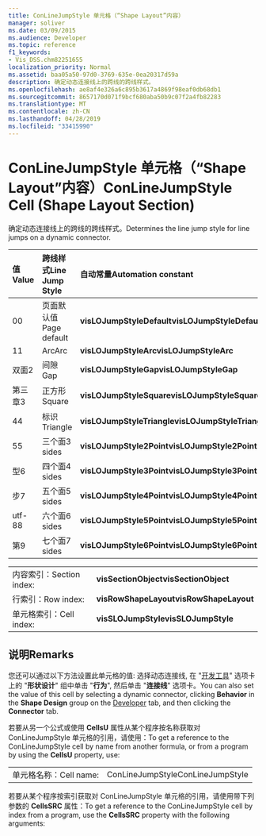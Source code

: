 ```yaml
---
title: ConLineJumpStyle 单元格（“Shape Layout”内容）
manager: soliver
ms.date: 03/09/2015
ms.audience: Developer
ms.topic: reference
f1_keywords:
- Vis_DSS.chm82251655
localization_priority: Normal
ms.assetid: baa05a50-97d0-3769-635e-0ea20317d59a
description: 确定动态连接线上的跨线的跨线样式。
ms.openlocfilehash: ae8af4e326a6c895b3617a4869f98eaf0db68db1
ms.sourcegitcommit: 8657170d071f9bcf680aba50b9c07f2a4fb82283
ms.translationtype: MT
ms.contentlocale: zh-CN
ms.lasthandoff: 04/28/2019
ms.locfileid: "33415990"
---
```

# <a name="conlinejumpstyle-cell-shape-layout-section"></a><span data-ttu-id="0e757-103">ConLineJumpStyle 单元格（“Shape Layout”内容）</span><span class="sxs-lookup"><span data-stu-id="0e757-103">ConLineJumpStyle Cell (Shape Layout Section)</span></span>

<span data-ttu-id="0e757-104">确定动态连接线上的跨线的跨线样式。</span><span class="sxs-lookup"><span data-stu-id="0e757-104">Determines the line jump style for line jumps on a dynamic connector.</span></span>
  
|<span data-ttu-id="0e757-105">**值**</span><span class="sxs-lookup"><span data-stu-id="0e757-105">**Value**</span></span>|<span data-ttu-id="0e757-106">**跨线样式**</span><span class="sxs-lookup"><span data-stu-id="0e757-106">**Line Jump Style**</span></span>|<span data-ttu-id="0e757-107">**自动常量**</span><span class="sxs-lookup"><span data-stu-id="0e757-107">**Automation constant**</span></span>|
|:-----|:-----|:-----|
|<span data-ttu-id="0e757-108">0</span><span class="sxs-lookup"><span data-stu-id="0e757-108">0</span></span>  <br/> |<span data-ttu-id="0e757-109">页面默认值</span><span class="sxs-lookup"><span data-stu-id="0e757-109">Page default</span></span>  <br/> |<span data-ttu-id="0e757-110">**visLOJumpStyleDefault**</span><span class="sxs-lookup"><span data-stu-id="0e757-110">**visLOJumpStyleDefault**</span></span> <br/> |
|<span data-ttu-id="0e757-111">1</span><span class="sxs-lookup"><span data-stu-id="0e757-111">1</span></span>  <br/> |<span data-ttu-id="0e757-112">Arc</span><span class="sxs-lookup"><span data-stu-id="0e757-112">Arc</span></span>  <br/> |<span data-ttu-id="0e757-113">**visLOJumpStyleArc**</span><span class="sxs-lookup"><span data-stu-id="0e757-113">**visLOJumpStyleArc**</span></span> <br/> |
|<span data-ttu-id="0e757-114">双面</span><span class="sxs-lookup"><span data-stu-id="0e757-114">2</span></span>  <br/> |<span data-ttu-id="0e757-115">间隙</span><span class="sxs-lookup"><span data-stu-id="0e757-115">Gap</span></span>  <br/> |<span data-ttu-id="0e757-116">**visLOJumpStyleGap**</span><span class="sxs-lookup"><span data-stu-id="0e757-116">**visLOJumpStyleGap**</span></span> <br/> |
|<span data-ttu-id="0e757-117">第三章</span><span class="sxs-lookup"><span data-stu-id="0e757-117">3</span></span>  <br/> |<span data-ttu-id="0e757-118">正方形</span><span class="sxs-lookup"><span data-stu-id="0e757-118">Square</span></span>  <br/> |<span data-ttu-id="0e757-119">**visLOJumpStyleSquare**</span><span class="sxs-lookup"><span data-stu-id="0e757-119">**visLOJumpStyleSquare**</span></span> <br/> |
|<span data-ttu-id="0e757-120">4</span><span class="sxs-lookup"><span data-stu-id="0e757-120">4</span></span>  <br/> |<span data-ttu-id="0e757-121">标识</span><span class="sxs-lookup"><span data-stu-id="0e757-121">Triangle</span></span>  <br/> |<span data-ttu-id="0e757-122">**visLOJumpStyleTriangle**</span><span class="sxs-lookup"><span data-stu-id="0e757-122">**visLOJumpStyleTriangle**</span></span> <br/> |
|<span data-ttu-id="0e757-123">5</span><span class="sxs-lookup"><span data-stu-id="0e757-123">5</span></span>  <br/> |<span data-ttu-id="0e757-124">三个面</span><span class="sxs-lookup"><span data-stu-id="0e757-124">3 sides</span></span>  <br/> |<span data-ttu-id="0e757-125">**visLOJumpStyle2Point**</span><span class="sxs-lookup"><span data-stu-id="0e757-125">**visLOJumpStyle2Point**</span></span> <br/> |
|<span data-ttu-id="0e757-126">型</span><span class="sxs-lookup"><span data-stu-id="0e757-126">6</span></span>  <br/> |<span data-ttu-id="0e757-127">四个面</span><span class="sxs-lookup"><span data-stu-id="0e757-127">4 sides</span></span>  <br/> |<span data-ttu-id="0e757-128">**visLOJumpStyle3Point**</span><span class="sxs-lookup"><span data-stu-id="0e757-128">**visLOJumpStyle3Point**</span></span> <br/> |
|<span data-ttu-id="0e757-129">步</span><span class="sxs-lookup"><span data-stu-id="0e757-129">7</span></span>  <br/> |<span data-ttu-id="0e757-130">五个面</span><span class="sxs-lookup"><span data-stu-id="0e757-130">5 sides</span></span>  <br/> |<span data-ttu-id="0e757-131">**visLOJumpStyle4Point**</span><span class="sxs-lookup"><span data-stu-id="0e757-131">**visLOJumpStyle4Point**</span></span> <br/> |
|<span data-ttu-id="0e757-132">utf-8</span><span class="sxs-lookup"><span data-stu-id="0e757-132">8</span></span>  <br/> |<span data-ttu-id="0e757-133">六个面</span><span class="sxs-lookup"><span data-stu-id="0e757-133">6 sides</span></span>  <br/> |<span data-ttu-id="0e757-134">**visLOJumpStyle5Point**</span><span class="sxs-lookup"><span data-stu-id="0e757-134">**visLOJumpStyle5Point**</span></span> <br/> |
|<span data-ttu-id="0e757-135">第</span><span class="sxs-lookup"><span data-stu-id="0e757-135">9</span></span>  <br/> |<span data-ttu-id="0e757-136">七个面</span><span class="sxs-lookup"><span data-stu-id="0e757-136">7 sides</span></span>  <br/> |<span data-ttu-id="0e757-137">**visLOJumpStyle6Point**</span><span class="sxs-lookup"><span data-stu-id="0e757-137">**visLOJumpStyle6Point**</span></span> <br/> |
   
|||
|:-----|:-----|
|<span data-ttu-id="0e757-138">内容索引：</span><span class="sxs-lookup"><span data-stu-id="0e757-138">Section index:</span></span>  <br/> |<span data-ttu-id="0e757-139">**visSectionObject**</span><span class="sxs-lookup"><span data-stu-id="0e757-139">**visSectionObject**</span></span> <br/> |
|<span data-ttu-id="0e757-140">行索引：</span><span class="sxs-lookup"><span data-stu-id="0e757-140">Row index:</span></span>  <br/> |<span data-ttu-id="0e757-141">**visRowShapeLayout**</span><span class="sxs-lookup"><span data-stu-id="0e757-141">**visRowShapeLayout**</span></span> <br/> |
|<span data-ttu-id="0e757-142">单元格索引：</span><span class="sxs-lookup"><span data-stu-id="0e757-142">Cell index:</span></span>  <br/> |<span data-ttu-id="0e757-143">**visSLOJumpStyle**</span><span class="sxs-lookup"><span data-stu-id="0e757-143">**visSLOJumpStyle**</span></span> <br/> |
   
## <a name="remarks"></a><span data-ttu-id="0e757-144">说明</span><span class="sxs-lookup"><span data-stu-id="0e757-144">Remarks</span></span>

<span data-ttu-id="0e757-145">您还可以通过以下方法设置此单元格的值: 选择动态连接线, 在 "[开发工具](run-in-developer-mode-display-the-developer-tab.md)" 选项卡上的 "**形状设计**" 组中单击 "**行为**", 然后单击 "**连接线**" 选项卡。</span><span class="sxs-lookup"><span data-stu-id="0e757-145">You can also set the value of this cell by selecting a dynamic connector, clicking **Behavior** in the **Shape Design** group on the [Developer](run-in-developer-mode-display-the-developer-tab.md) tab, and then clicking the **Connector** tab.</span></span> 
  
<span data-ttu-id="0e757-146">若要从另一个公式或使用 **CellsU** 属性从某个程序按名称获取对 ConLineJumpStyle 单元格的引用，请使用：</span><span class="sxs-lookup"><span data-stu-id="0e757-146">To get a reference to the ConLineJumpStyle cell by name from another formula, or from a program by using the **CellsU** property, use:</span></span> 
  
|||
|:-----|:-----|
|<span data-ttu-id="0e757-147">单元格名称：</span><span class="sxs-lookup"><span data-stu-id="0e757-147">Cell name:</span></span>  <br/> |<span data-ttu-id="0e757-148">ConLineJumpStyle</span><span class="sxs-lookup"><span data-stu-id="0e757-148">ConLineJumpStyle</span></span>  <br/> |
   
<span data-ttu-id="0e757-149">若要从某个程序按索引获取对 ConLineJumpStyle 单元格的引用，请使用带下列参数的 **CellsSRC** 属性：</span><span class="sxs-lookup"><span data-stu-id="0e757-149">To get a reference to the ConLineJumpStyle cell by index from a program, use the **CellsSRC** property with the following arguments:</span></span> 
  

